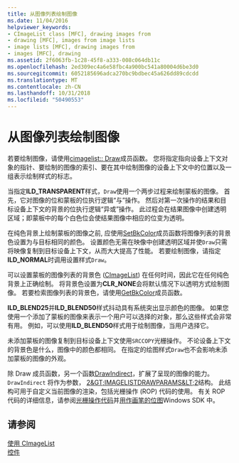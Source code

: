 ```yaml
---
title: 从图像列表绘制图像
ms.date: 11/04/2016
helpviewer_keywords:
- CImageList class [MFC], drawing images from
- drawing [MFC], images from image lists
- image lists [MFC], drawing images from
- images [MFC], drawing
ms.assetid: 2f6063fb-1c28-45f8-a333-008c064db11c
ms.openlocfilehash: 2ed309ec4a6e58fbc4a900bc541a80004d6be3d0
ms.sourcegitcommit: 6052185696adca270bc9bdbec45a626dd89cdcdd
ms.translationtype: MT
ms.contentlocale: zh-CN
ms.lasthandoff: 10/31/2018
ms.locfileid: "50490553"
---
```

# <a name="drawing-images-from-an-image-list"></a>从图像列表绘制图像

若要绘制图像，请使用[cimagelist:: Draw](../mfc/reference/cimagelist-class.md#draw)成员函数。 您将指定指向设备上下文对象的指针、要绘制的图像的索引、要在其中绘制图像的设备上下文中的位置以及一组表示绘制样式的标志。

当指定**ILD_TRANSPARENT**样式，`Draw`使用一个两步过程来绘制蒙板的图像。 首先，它对图像的位和蒙板的位执行逻辑“与”操作。 然后对第一次操作的结果和目标设备上下文的背景的位执行逻辑“异或”操作。 此过程会在结果图像中创建透明区域；即蒙板中的每个白色位会使结果图像中相应的位变为透明。

在纯色背景上绘制蒙板的图像之前, 应使用[SetBkColor](../mfc/reference/cimagelist-class.md#setbkcolor)成员函数将图像列表的背景色设置为与目标相同的颜色。 设置颜色无需在映像中创建透明区域并使`Draw`只需将映像复制到目标设备上下文，从而大大提高了性能。 若要绘制图像，请指定**ILD_NORMAL**时调用设置样式`Draw`。

可以设置蒙板的图像列表的背景色 ([CImageList](../mfc/reference/cimagelist-class.md)) 在任何时间，因此它在任何纯色背景上正确绘制。 将背景色设置为**CLR_NONE**会将默认情况下以透明方式绘制图像。 若要检索图像列表的背景色，请使用[GetBkColor](../mfc/reference/cimagelist-class.md#getbkcolor)成员函数。

**ILD_BLEND25**并**ILD_BLEND50**样式抖动具有系统突出显示颜色的图像。 如果您使用一个添加了蒙板的图像来表示一个用户可以选择的对象，那么这些样式会非常有用。 例如，可以使用**ILD_BLEND50**样式用于绘制图像，当用户选择它。

未添加蒙板的图像复制到目标设备上下文使用`SRCCOPY`光栅操作。 不论设备上下文的背景色是什么，图像中的颜色都相同。 在指定的绘图样式`Draw`也不会影响未添加蒙板的图像的外观。

除 Draw 成员函数，另一个函数[DrawIndirect](../mfc/reference/cimagelist-class.md#drawindirect)，扩展了呈现的图像的能力。 `DrawIndirect` 将作为参数， [2&AMP;GT;IMAGELISTDRAWPARAMS&AMP;LT;2](/windows/desktop/api/commctrl/ns-commctrl-_imagelistdrawparams)结构。 此结构可用于自定义当前图像的渲染，包括光栅操作 (ROP) 代码的使用。 有关 ROP 代码的详细信息，请参阅[光栅操作代码](/windows/desktop/gdi/raster-operation-codes)并[用作画笔的位图](/windows/desktop/gdi/bitmaps-as-brushes)Windows SDK 中。

## <a name="see-also"></a>请参阅

[使用 CImageList](../mfc/using-cimagelist.md)<br/>
[控件](../mfc/controls-mfc.md)

